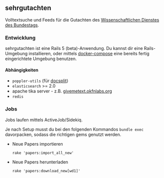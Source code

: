 ## sehrgutachten

Volltextsuche und Feeds für die Gutachten des [Wissenschaftlichen Dienstes des Bundestags](https://bundestag.de/ausarbeitungen/).


### Entwicklung

sehrgutachten ist eine Rails 5 (beta)-Anwendung. Du kannst dir eine Rails-Umgebung installieren, oder mittels [docker-compose](https://docs.docker.com/compose/) eine bereits fertig eingerichtete Umgebung benutzen.

#### Abhängigkeiten

* `poppler-utils` (für [docsplit](http://documentcloud.github.io/docsplit/))
* `elasticsearch` >= 2.0
*  apache tika server - z.B. [givemetext.okfnlabs.org](http://givemetext.okfnlabs.org/)
* `redis`

### Jobs
Jobs laufen mittels ActiveJob/Sidekiq.

Je nach Setup musst du bei den folgenden Kommandos `bundle exec` davorpacken, sodass die richtigen gems genutzt werden.

* Neue Papers importieren

  ```
  rake 'papers:import_all_new'
  ```

* Neue Papers herunterladen

  ```
  rake 'papers:download_new[wd1]'
  ```